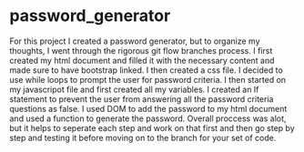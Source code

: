 # password_generator

For this project I created a password generator, but to organize my thoughts, I went through the rigorous git flow branches process. I first created my html document and filled it with the necessary content and made sure to have bootstrap linked. I then created a css file. I decided to use while loops to prompt the user for password criteria. I then started on my javascripot file and first created all my variables. I created an If statement to prevent the user from answering all the password criteria questions as false. I used DOM to add the password to my html document and used a function to generate the password. Overall proccess was alot, but it helps to seperate each step and work on that first and then go step by step and testing it before moving on to the branch for your set of code.
